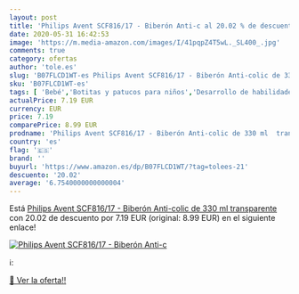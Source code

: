 ```yaml
---
layout: post
title: 'Philips Avent SCF816/17 - Biberón Anti-c al 20.02 % de descuento'
date: 2020-05-31 16:42:53
image: 'https://m.media-amazon.com/images/I/41pqpZ4T5wL._SL400_.jpg'
comments: true
category: ofertas
author: 'tole.es'
slug: 'B07FLCD1WT-es Philips Avent SCF816/17 - Biberón Anti-colic de 330 ml...'
sku: 'B07FLCD1WT-es'
tags: [ 'Bebé','Botitas y patucos para niños','Desarrollo de habilidades motoras','Juguetes','Juguetes para Bebés y primera infancia','Juguetes para apilar y encajar','Juguetes y juegos','Lactancia y alimentación','Recipientes para comida','Zapatos','Zapatos para bebés','Zapatos para niños','Zapatos y complementos','avent','biberón', ]
actualPrice: 7.19 EUR
currency: EUR
price: 7.19
comparePrice: 8.99 EUR
prodname: 'Philips Avent SCF816/17 - Biberón Anti-colic de 330 ml  transparente'
country: 'es'
flag: '🇪🇸'
brand: ''
buyurl: 'https://www.amazon.es/dp/B07FLCD1WT/?tag=tolees-21'
descuento: '20.02'
average: '6.7540000000000004'
---
```


Está [Philips Avent SCF816/17 - Biberón Anti-colic de 330 ml  transparente](https://www.amazon.es/dp/B07FLCD1WT/?tag=tolees-21) con 20.02 de descuento por 7.19 EUR (original: 8.99 EUR) en el siguiente enlace!

[![Philips Avent SCF816/17 - Biberón Anti-c](https://m.media-amazon.com/images/I/41pqpZ4T5wL._SL400_.jpg)](https://www.amazon.es/dp/B07FLCD1WT/?tag=tolees-21)

ℹ️:


[🛒 Ver la oferta!!](https://www.amazon.es/dp/B07FLCD1WT/?tag=tolees-21)
